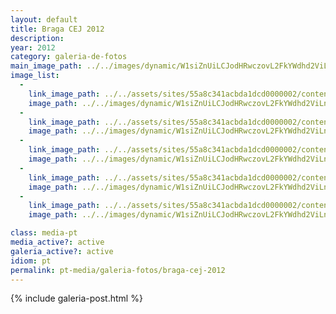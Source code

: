 ```yaml
---
layout: default
title: Braga CEJ 2012
description: 
year: 2012
category: galeria-de-fotos
main_image_path: ../../images/dynamic/W1siZnUiLCJodHRwczovL2FkYWdhd2ViLnMzLmFtYXpvbmF/p62500059192.jpg?sha=1c7b74c0410a05cc
image_list: 
  - 
    link_image_path: ../../assets/sites/55a8c341acbda1dcd0000002/content_entry55a8c390acbda18686000013/55a8c3c1acbda1e3ca00012d/files/p6250005e698.jpg?1450720730
    image_path: ../../images/dynamic/W1siZnUiLCJodHRwczovL2FkYWdhd2ViLnMzLmFtYXpvbmF/p62500059192.jpg?sha=1c7b74c0410a05cc
  - 
    link_image_path: ../../assets/sites/55a8c341acbda1dcd0000002/content_entry55a8c390acbda18686000013/55a8c3c5acbda1b3f100012e/files/p62500066020.jpg?1450720731
    image_path: ../../images/dynamic/W1siZnUiLCJodHRwczovL2FkYWdhd2ViLnMzLmFtYXpvbmF/p6250006d115.jpg?sha=24690aed1be993d0
  - 
    link_image_path: ../../assets/sites/55a8c341acbda1dcd0000002/content_entry55a8c390acbda18686000013/55a8c3beacbda122b800012c/files/p6250011e698.jpg?1450720730
    image_path: ../../images/dynamic/W1siZnUiLCJodHRwczovL2FkYWdhd2ViLnMzLmFtYXpvbmF/p62500116c88.jpg?sha=6bd83fffbaa8ce1f
  - 
    link_image_path: ../../assets/sites/55a8c341acbda1dcd0000002/content_entry55a8c390acbda18686000013/55a8c3c8acbda105a100012f/files/p62500146020.jpg?1450720731
    image_path: ../../images/dynamic/W1siZnUiLCJodHRwczovL2FkYWdhd2ViLnMzLmFtYXpvbmF/p625001464d7.jpg?sha=3333aef576986753
  - 
    link_image_path: ../../assets/sites/55a8c341acbda1dcd0000002/content_entry55a8c390acbda18686000013/55a8c3baacbda1b5f600012b/files/p6250017e698.jpg?1450720730
    image_path: ../../images/dynamic/W1siZnUiLCJodHRwczovL2FkYWdhd2ViLnMzLmFtYXpvbmF/p62500171086.jpg?sha=95450193427cb496

class: media-pt
media_active?: active
galeria_active?: active
idiom: pt
permalink: pt-media/galeria-fotos/braga-cej-2012
--- 
```


{% include galeria-post.html %}

